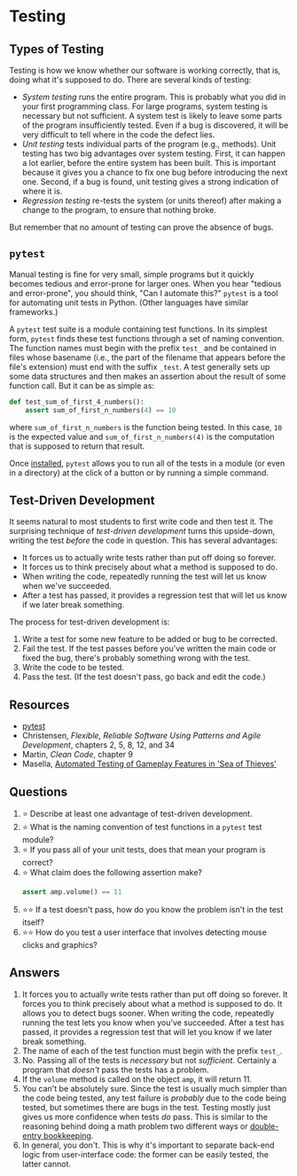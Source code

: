 # Testing
## Types of Testing
Testing is how we know whether our software is working correctly, that is, doing what it's supposed to do. There are several kinds of testing:
- *System testing* runs the entire program. This is probably what you did in your first programming class. For large programs, system testing is necessary but not sufficient. A system test is likely to leave some parts of the program insufficiently tested. Even if a bug is discovered, it will be very difficult to tell where in the code the defect lies.
- *Unit testing* tests individual parts of the program (e.g., methods). Unit testing has two big advantages over system testing. First, it can happen a lot earlier, before the entire system has been built. This is important because it gives you a chance to fix one bug before introducing the next one. Second, if a bug is found, unit testing gives a strong indication of where it is.
- *Regression testing* re-tests the system (or units thereof) after making a change to the program, to ensure that nothing broke.

But remember that no amount of testing can prove the absence of bugs.

## `pytest`
Manual testing is fine for very small, simple programs but it quickly becomes tedious and error-prone for larger ones. When you hear "tedious and error-prone", you should think, "Can I automate this?" `pytest` is a tool for automating unit tests in Python. (Other languages have similar frameworks.)

A `pytest` test suite is a module containing test functions. In its simplest form, `pytest` finds these test functions through a set of naming convention. The function names must begin with the prefix `test_` and be contained in files whose basename (i.e., the part of the filename that appears before the file's extension) must end with the suffix `_test`. A test generally sets up some data structures and then makes an assertion about the result of some function call. But it can be as simple as:
```python
def test_sum_of_first_4_numbers():
    assert sum_of_first_n_numbers(4) == 10
```

where `sum_of_first_n_numbers` is the function being tested. In this case, `10` is the expected value and `sum_of_first_n_numbers(4)` is the computation that is supposed to return that result.

Once [installed](../development_tools/pytest.md), `pytest` allows you to run all of the tests in a module (or even in a directory) at the click of a button or by running a simple command.

## Test-Driven Development
It seems natural to most students to first write code and then test it. The surprising technique of *test-driven development* turns this upside-down, writing the test *before* the code in question. This has several advantages:
- It forces us to actually write tests rather than put off doing so forever.
- It forces us to think precisely about what a method is supposed to do.
- When writing the code, repeatedly running the test will let us know when we've succeeded.
- After a test has passed, it provides a regression test that will let us know if we later break something.

The process for test-driven development is:
1. Write a test for some new feature to be added or bug to be corrected.
1. Fail the test. If the test passes before you've written the main code or fixed the bug, there's probably something wrong with the test.
1. Write the code to be tested.
1. Pass the test. (If the test doesn't pass, go back and edit the code.)

## Resources
- [pytest](https://pytest.org/)
- Christensen, *Flexible, Reliable Software Using Patterns and Agile Development*, chapters 2, 5, 8, 12, and 34
- Martin, *Clean Code*, chapter 9
- Masella, [Automated Testing of Gameplay Features in 'Sea of Thieves'](https://www.youtube.com/watch?v=X673tOi8pU8)

## Questions
1. :star: Describe at least one advantage of test-driven development.
1. :star: What is the naming convention of test functions in a `pytest` test module?
1. :star: If you pass all of your unit tests, does that mean your program is correct?
1. :star: What claim does the following assertion make?
    ```python
    assert amp.volume() == 11
    ```
1. :star::star: If a test doesn't pass, how do you know the problem isn't in the test itself?
1. :star::star: How do you test a user interface that involves detecting mouse clicks and graphics?

## Answers
1. It forces you to actually write tests rather than put off doing so forever. It forces you to think precisely about what a method is supposed to do. It allows you to detect bugs sooner. When writing the code, repeatedly running the test lets you know when you've succeeded. After a test has passed, it provides a regression test that will let you know if we later break something.
1. The name of each of the test function must begin with the prefix `test_`.
1. No. Passing all of the tests is *necessary* but not *sufficient*. Certainly a program that *doesn't* pass the tests has a problem.
1. If the `volume` method is called on the object `amp`, it will return 11.
1. You can't be absolutely sure. Since the test is usually much simpler than the code being tested, any test failure is *probably* due to the code being tested, but sometimes there are bugs in the test. Testing mostly just gives us more confidence when tests *do* pass. This is similar to the reasoning behind doing a math problem two different ways or [double-entry bookkeeping](https://en.wikipedia.org/wiki/Double-entry_bookkeeping_system).
1. In general, you don't. This is why it's important to separate back-end logic from user-interface code: the former can be easily tested, the latter cannot.
